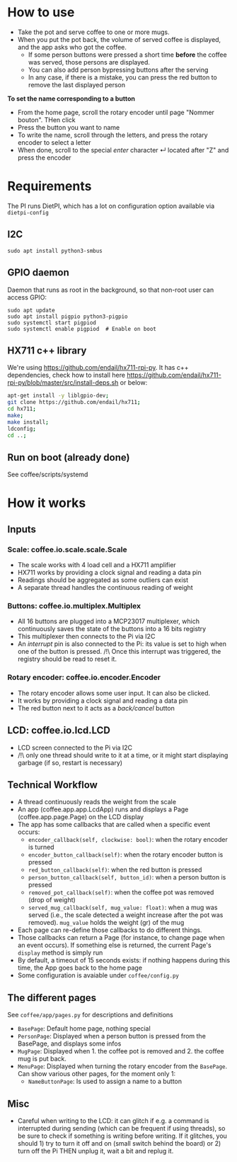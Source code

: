 # How to use

* Take the pot and serve coffee to one or more mugs.
* When you put the pot back, the volume of served coffee is displayed, and the app asks who got the coffee.
    * If some person buttons were pressed a short time **before** the coffee was served, those persons are displayed. 
    * You can also add person bypressing buttons after the serving
    * In any case, if there is a mistake, you can press the red button to remove the last displayed person

**To set the name corresponding to a button**
* From the home page, scroll the rotary encoder until page "Nommer bouton". THen click
* Press the button you want to name
* To write the name, scroll through the letters, and press the rotary encoder to select a letter
* When done, scroll to the special *enter* character ↵ located after "Z" and press the encoder

# Requirements

The PI runs DietPI, which has a lot on configuration option available via `dietpi-config`

## I2C

`sudo apt install python3-smbus`

## GPIO daemon

Daemon that runs as root in the background, so that non-root user can access GPIO:

```
sudo apt update
sudo apt install pigpio python3-pigpio
sudo systemctl start pigpiod
sudo systemctl enable pigpiod  # Enable on boot
```

## HX711 c++ library

We're using https://github.com/endail/hx711-rpi-py. It has c++ dependencies, check how to install here https://github.com/endail/hx711-rpi-py/blob/master/src/install-deps.sh or below:

```bash
apt-get install -y liblgpio-dev;
git clone https://github.com/endail/hx711;
cd hx711;
make;
make install;
ldconfig;
cd ..;
```


## Run on boot (already done)
See coffee/scripts/systemd

# How it works
## Inputs
### Scale: coffee.io.scale.scale.Scale
* The scale works with 4 load cell and a HX711 amplifier
* HX711 works by providing a clock signal and reading a data pin
* Readings should be aggregated as some outliers can exist
* A separate thread handles the continuous reading of weight

### Buttons: coffee.io.multiplex.Multiplex
* All 16 buttons are plugged into a MCP23017 multiplexer, which continuously saves the state of the buttons into a 16 bits registry
* This multiplexer then connects to the Pi via I2C
* An *interrupt* pin is also connected to the Pi: its value is set to high when one of the button is pressed. /!\ Once this interrupt was triggered, the registry should be read to reset it.

### Rotary encoder: coffee.io.encoder.Encoder
* The rotary encoder allows some user input. It can also be clicked.
* It works by providing a clock signal and reading a data pin
* The red button next to it acts as a *back/cancel* button

## LCD: coffee.io.lcd.LCD
* LCD screen connected to the Pi via I2C
* /!\ only one thread should write to it at a time, or it might start displaying garbage (if so, restart is necessary)

## Technical Workflow
* A thread continuously reads the weight from the scale
* An app (coffee.app.app.LcdApp) runs and displays a Page (coffee.app.page.Page) on the LCD display
* The app has some callbacks that are called when a specific event occurs:
    * `encoder_callback(self, clockwise: bool)`: when the rotary encoder is turned
    * `encoder_button_callback(self)`: when the rotary encoder button is pressed
    * `red_button_callback(self)`: when the red button is pressed
    * `person_button_callback(self, button_id)`: when a person button is pressed
    * `removed_pot_callback(self)`: when the coffee pot was removed (drop of weight)
    * `served_mug_callback(self, mug_value: float)`: when a mug was served (i.e., the scale detected a weight increase after the pot was removed). `mug_value` holds the weight (gr) of the mug
* Each page can re-define those callbacks to do different things.
* Those callbacks can return a Page (for instance, to change page when an event occurs). If something else is returned, the current Page's `display` method is simply run
* By default, a timeout of 15 seconds exists: if nothing happens during this time, the App goes back to the home page
* Some configuration is avaiable under `coffee/config.py`

## The different pages
See `coffee/app/pages.py` for descriptions and definitions

* `BasePage`: Default home page, nothing special
* `PersonPage`: Displayed when a person button is pressed from the BasePage, and displays some infos
* `MugPage`: Displayed when 1. the coffee pot is removed and 2. the coffee mug is put back. 
* `MenuPage`: Displayed when turning the rotary encoder from the `BasePage`. Can show various other pages, for the moment only 1:
    * `NameButtonPage`: Is used to assign a name to a button

## Misc
* Careful when writing to the LCD: it can glitch if e.g. a command is interrupted during sending (which can be frequent if using threads), so be sure to check if something is writing before writing. If it glitches, you should 1) try to turn it off and on (small switch behind the board) or 2) turn off the Pi THEN unplug it, wait a bit and replug it.